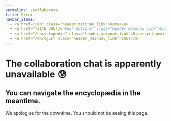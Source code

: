 ```yaml
---
permalink: /collaborate
title: Error
navbar_items:
  - <a href="/en" class="header_mainnav_link">Home</a>
  - <a href="!SITE_URL!/en#our-actions" class="header_mainnav_link">Our actions</a>
  - <a href="/encyclopedia" class="header_mainnav_link">Disencyclopedia</a>
  - <a href="/en/cgus" class="header_mainnav_link">CGUs</a>
---
```


# The collaboration chat is apparently unavailable 😰

## You can navigate the encyclopædia in the meantime.

We apologise for the downtime. You should not be seeing this page.

<!-- This page is compiled mostly to allow internal links checks. It will be overridden at server level in production. -->
